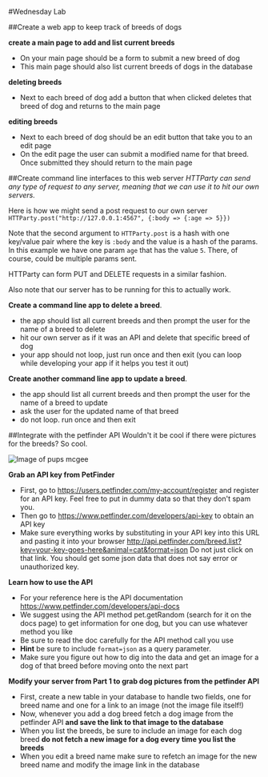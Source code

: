 #Wednesday Lab

##Create a web app to keep track of breeds of dogs

**create a main page to add and list current breeds**
- On your main page should be a form to submit a new breed of dog
- This main page should also list current breeds of dogs in the database

**deleting breeds**
- Next to each breed of dog add a button that when clicked deletes that breed of dog and returns to the main page

**editing breeds**
- Next to each breed of dog should be an edit button that take you to an edit page
- On the edit page the user can submit a modified name for that breed. Once submitted they should return to the main page

##Create command line interfaces to this web server
*HTTParty can send any type of request to any server, meaning that we can use it to hit our own servers.*

Here is how we might send a post request to our own server
```HTTParty.post("http://127.0.0.1:4567", {:body => {:age => 5}})```

Note that the second argument to ```HTTParty.post``` is a hash with one key/value pair where the key is ```:body``` and the value is a hash of the params. In this example we have one param ```age``` that has the value ```5```. There, of course, could be multiple params sent.

HTTParty can form PUT and DELETE requests in a similar fashion.

Also note that our server has to be running for this to actually work.

**Create a command line app to delete a breed**.
- the app should list all current breeds and then prompt the user for the name of a breed to delete
- hit our own server as if it was an API and delete that specific breed of dog
- your app should not loop, just run once and then exit (you can loop while developing your app if it helps you test it out)

**Create another command line app to update a breed**.
- the app should list all current breeds and then prompt the user for the name of a breed to update
- ask the user for the updated name of that breed
- do not loop. run once and then exit

##Integrate with the petfinder API
Wouldn't it be cool if there were pictures for the breeds? So cool.

![Image of pups mcgee](http://photos.petfinder.com/photos/pets/27808175/1/?bust=1384014481&width=300&-pn.jpg)

**Grab an API key from PetFinder**
- First, go to https://users.petfinder.com/my-account/register and register for an API key. Feel free to put in dummy data so that they don't spam you.
- Then go to https://www.petfinder.com/developers/api-key to obtain an API key
- Make sure everything works by substituting in your API key into this URL and pasting it into your browser http://api.petfinder.com/breed.list?key=your-key-goes-here&animal=cat&format=json Do not just click on that link. You should get some json data that does not say error or unauthorized key.

**Learn how to use the API**
- For your reference here is the API documentation https://www.petfinder.com/developers/api-docs
- We suggest using the API method pet.getRandom (search for it on the docs page) to get information for one dog, but you can use whatever method you like
- Be sure to read the doc carefully for the API method call you use
- **Hint** be sure to include ```format=json``` as a query parameter.
- Make sure you figure out how to dig into the data and get an image for a dog of that breed before moving onto the next part

**Modify your server from Part 1 to grab dog pictures from the petfinder API**
- First, create a new table in your database to handle two fields, one for breed name and one for a link to an image (not the image file itself!)
- Now, whenever you add a dog breed fetch a dog image from the petfinder API **and save the link to that image to the database**
- When you list the breeds, be sure to include an image for each dog breed **do not fetch a new image for a dog every time you list the breeds**
- When you edit a breed name make sure to refetch an image for the new breed name and modify the image link in the database
